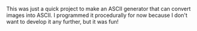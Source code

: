 This was just a quick project to make an ASCII generator that can convert images into ASCII.
I programmed it procedurally for now because I don't want to develop it any further, but it was fun!